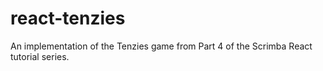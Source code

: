 # react-tenzies

An implementation of the Tenzies game from Part 4 of the Scrimba React tutorial series.
